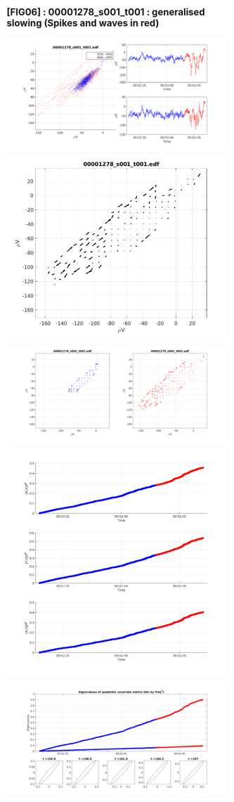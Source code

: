 ## [FIG06] : 00001278_s001_t001 : generalised slowing (Spikes and waves in red)

![](../../output/phase/00001278_s001_t001_153.png)

![](../../output/flow/00001278_s001_t001_153.png)

![](../../output/flow2/00001278_s001_t001_153.png)

![](../../output/quadvar/00001278_s001_t001_153.png)

![](../../output/quadvareigval/00001278_s001_t001_153.png)
